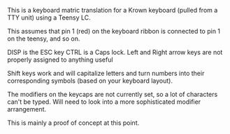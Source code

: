 This is a keyboard matric translation for a Krown keyboard (pulled from a TTY unit) using a Teensy LC.

This assumes that pin 1 (red) on the keyboard ribbon is connected to pin 1 on the teensy, and so on.

DISP is the ESC key
CTRL is a Caps lock.
Left and Right arrow keys are not properly assigned to anything useful

Shift keys work and will capitalize letters and turn numbers into their corresponding symbols (based on your keyboard layout).

The modifiers on the keycaps are not currently set, so a lot of characters can't be typed.  Will need to look into a more sophisticated modifier arrangement.  

This is mainly a proof of concept at this point.
